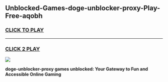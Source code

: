 
## Unblocked-Games-doge-unblocker-proxy-Play-Free-aqobh
<h3>
<a href="https://premium76.site?title=doge-unblocker-proxy&ref=19M">CLICK TO PLAY</a></h3>
<hr>

<h3>
<a href="https://premium76.site?title=doge-unblocker-proxy&ref=19M">CLICK 2 PLAY</a>
  
</h3>

<a href="https://premium76.site?title=doge-unblocker-proxy&ref=19M"><img src="https://clearcache.store/games.png"></a>


**doge-unblocker-proxy games unblocked: Your Gateway to Fun and Accessible Online Gaming**
